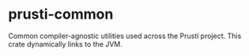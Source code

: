 # prusti-common

Common compiler-agnostic utilities used across the Prusti project.
This crate dynamically links to the JVM.
